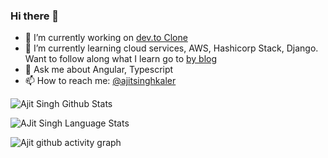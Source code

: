 ### Hi there 👋
<p>

- 🔭 I’m currently working on [dev.to Clone](https://github.com/ajitsinghkaler/devto-clone)
- 🌱 I’m currently learning cloud services, AWS, Hashicorp Stack, Django. Want to follow along what I learn go to [by blog](https://ajitblogs.com/)
- 💬 Ask me about Angular, Typescript
- 📫 How to reach me: [@ajitsinghkaler](https://twitter.com/ajitsinghkaler)

</p>

![Ajit Singh Github Stats](https://github-readme-stats.vercel.app/api?username=ajitsinghkaler&show_icons=true&include_all_commits=true&theme=radical)

![AJit Singh Language Stats](https://github-readme-stats.anuraghazra1.vercel.app/api/top-langs/?username=ajitsinghkaler&layout=compact&theme=radical)

![Ajit github activity graph](https://activity-graph.herokuapp.com/graph?username=ajitsinghkaler&theme=dracula)
